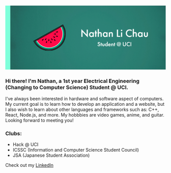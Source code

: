 ![Banner](Banner.jpg)
### Hi there! I'm Nathan, a 1st year Electrical Engineering (Changing to Computer Science) Student @ UCI. 
I've always been interested in hardware and software aspect of computers. My current goal is to learn how to develop an application and a website, but I also wish to learn about other languages and frameworks such as: C++, React, Node.js, and more. My hobbbies are video games, anime, and guitar. Looking forward to meeting you! 

### Clubs:  
- Hack @ UCI
- ICSSC (Information and Computer Science Student Council)
- JSA (Japanese Student Association)  

Check out my [LinkedIn](https://www.linkedin.com/in/nlchau2004/)

<!--
**Nlchau2004/Nlchau2004** is a ✨ _special_ ✨ repository because its `README.md` (this file) appears on your GitHub profile.

Here are some ideas to get you started:

- 🔭 I’m currently working on ...
- 🌱 I’m currently learning ...
- 👯 I’m looking to collaborate on ...
- 🤔 I’m looking for help with ...
- 💬 Ask me about ...
- 📫 How to reach me: ...
- 😄 Pronouns: ...
- ⚡ Fun fact: ...
-->

